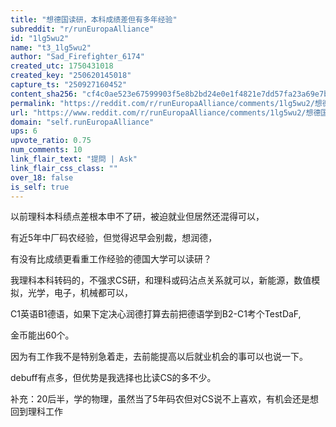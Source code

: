 ```yaml
---
title: "想德国读研，本科成绩差但有多年经验"
subreddit: "r/runEuropaAlliance"
id: "1lg5wu2"
name: "t3_1lg5wu2"
author: "Sad_Firefighter_6174"
created_utc: 1750431018
created_key: "250620145018"
capture_ts: "250927160452"
content_sha256: "cf4c0ae523e67599903f5e8b2bd24e0e1f4821e7dd57fa23a69e7bf2a1446745"
permalink: "https://reddit.com/r/runEuropaAlliance/comments/1lg5wu2/想德国读研本科成绩差但有多年经验/"
url: "https://www.reddit.com/r/runEuropaAlliance/comments/1lg5wu2/想德国读研本科成绩差但有多年经验/"
domain: "self.runEuropaAlliance"
ups: 6
upvote_ratio: 0.75
num_comments: 10
link_flair_text: "提問 | Ask"
link_flair_css_class: ""
over_18: false
is_self: true
---
```


以前理科本科绩点差根本申不了研，被迫就业但居然还混得可以，

有近5年中厂码农经验，但觉得迟早会别裁，想润德，

有没有比成绩更看重工作经验的德国大学可以读研？

我理科本科转码的，不强求CS研，和理科或码沾点关系就可以，新能源，数值模拟，光学，电子，机械都可以，

C1英语B1德语，如果下定决心润德打算去前把德语学到B2-C1考个TestDaF,

金币能出60个。

因为有工作我不是特别急着走，去前能提高以后就业机会的事可以也说一下。

debuff有点多，但优势是我选择也比读CS的多不少。

补充：20后半，学的物理，虽然当了5年码农但对CS说不上喜欢，有机会还是想回到理科工作
